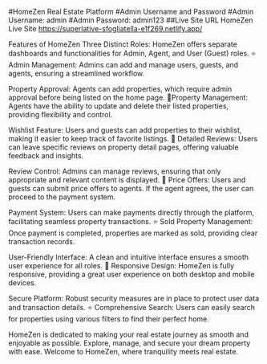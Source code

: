 #HomeZen Real Estate Platform
#Admin Username and Password
#Admin Username: admin
#Admin Password: admin123
##Live Site URL
HomeZen Live Site
https://superlative-sfogliatella-e1f269.netlify.app/

Features of HomeZen
Three Distinct Roles: HomeZen offers separate dashboards and functionalities for Admin, Agent, and User (Guest) roles.
 ⭐ Admin Management: Admins can add and manage users, guests, and agents, ensuring a streamlined workflow.


Property Approval: Agents can add properties, which require admin approval before being listed on the home page.
🔹Property Management: Agents have the ability to update and delete their listed properties, providing flexibility and control.

Wishlist Feature: Users and guests can add properties to their wishlist, making it easier to keep track of favorite listings.
 🌟 Detailed Reviews: Users can leave specific reviews on property detail pages, offering valuable feedback and insights.

Review Control: Admins can manage reviews, ensuring that only appropriate and relevant content is displayed.
🔸 Price Offers: Users and guests can submit price offers to agents. If the agent agrees, the user can proceed to the payment system.

Payment System: Users can make payments directly through the platform, facilitating seamless property transactions.
⭐ Sold Property Management: Once payment is completed, properties are marked as sold, providing clear transaction records.

User-Friendly Interface: A clean and intuitive interface ensures a smooth user experience for all roles.
🔹 Responsive Design: HomeZen is fully responsive, providing a great user experience on both desktop and mobile devices.

Secure Platform: Robust security measures are in place to protect user data and transaction details.
 ⭐ Comprehensive Search: Users can easily search for properties using various filters to find their perfect home.

HomeZen is dedicated to making your real estate journey as smooth and enjoyable as possible. Explore, manage, and secure your dream property with ease. Welcome to HomeZen, where tranquility meets real estate.
